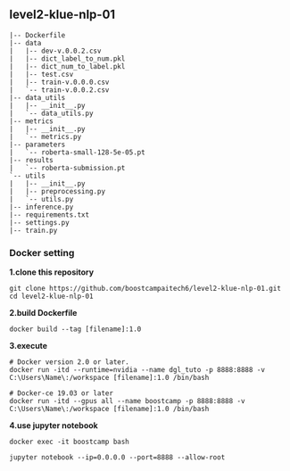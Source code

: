## level2-klue-nlp-01

```
|-- Dockerfile
|-- data
|   |-- dev-v.0.0.2.csv
|   |-- dict_label_to_num.pkl
|   |-- dict_num_to_label.pkl
|   |-- test.csv
|   |-- train-v.0.0.0.csv
|   `-- train-v.0.0.2.csv
|-- data_utils
|   |-- __init__.py
|   `-- data_utils.py
|-- metrics
|   |-- __init__.py
|   `-- metrics.py
|-- parameters
|   `-- roberta-small-128-5e-05.pt
|-- results
|   `-- roberta-submission.pt
`-- utils
|   |-- __init__.py
|   |-- preprocessing.py
|   `-- utils.py
|-- inference.py
|-- requirements.txt
|-- settings.py
|-- train.py
```


### Docker setting
**1.clone this repository**
``` 
git clone https://github.com/boostcampaitech6/level2-klue-nlp-01.git
cd level2-klue-nlp-01
```

**2.build Dockerfile**
```
docker build --tag [filename]:1.0
```

**3.execute**

```
# Docker version 2.0 or later.
docker run -itd --runtime=nvidia --name dgl_tuto -p 8888:8888 -v C:\Users\Name\:/workspace [filename]:1.0 /bin/bash
```

```
# Docker-ce 19.03 or later
docker run -itd --gpus all --name boostcamp -p 8888:8888 -v C:\Users\Name\:/workspace [filename]:1.0 /bin/bash
```

**4.use jupyter notebook**
```
docker exec -it boostcamp bash

jupyter notebook --ip=0.0.0.0 --port=8888 --allow-root
```
